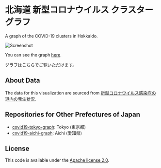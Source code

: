 # 北海道 新型コロナウイルス クラスターグラフ

A graph of the COVID-19 clusters in Hokkaido.

![Screenshot](https://nagix.github.io/covid19-hokkaido-graph/images/screenshot1.jpg)

You can see the graph [here](https://nagix.github.io/covid19-hokkaido-graph/).

グラフは[こちら](https://nagix.github.io/covid19-hokkaido-graph/)でご覧いただけます。

## About Data

The data for this visualization are sourced from [新型コロナウイルス感染症の道内の発生状況](http://www.pref.hokkaido.lg.jp/hf/kth/kak/hasseijoukyou.htm).

## Repositories for Other Prefectures of Japan

- [covid19-tokyo-graph](https://github.com/nagix/covid19-tokyo-graph): Tokyo (東京都)
- [covid19-aichi-graph](https://github.com/nagix/covid19-aichi-graph): Aichi (愛知県)

## License

This code is available under the [Apache license 2.0](opensource.org/licenses/Apache-2.0).
